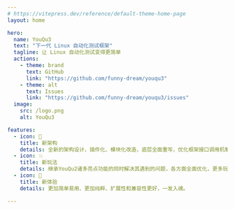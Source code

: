 ```yaml
---
# https://vitepress.dev/reference/default-theme-home-page
layout: home

hero:
  name: YouQu3
  text: "下一代 Linux 自动化测试框架"
  tagline: 让 Linux 自动化测试变得更简单
  actions:
    - theme: brand
      text: GitHub
      link: "https://github.com/funny-dream/youqu3"
    - theme: alt
      text: Issues
      link: "https://github.com/funny-dream/youqu3/issues"
  image:
    src: /logo.png
    alt: YouQu3

features:
  - icon: 💪
    title: 新架构
    details: 全新的架构设计，插件化、模块化改造，底层全面重写，优化框架接口调用机制。
  - icon: 💥
    title: 新玩法
    details: 继承YouQu2诸多亮点功能的同时解决其遇到的问题，各方面全面优化，更多玩法姿势等你来解锁。
  - icon: 🛀
    title: 新体验
    details: 更加简单易用、更加纯粹、扩展性和兼容性更好，一发入魂。

---
```


<script setup>
import {
  VPTeamPage,
  VPTeamPageTitle,
  VPTeamMembers
} from 'vitepress/theme'

const members = [
  {
    avatar: 'https://www.github.com/mikigo.png',
    name: 'mikigo',
    title: 'Creator',
    org: 'YouQu3',
    orgLink: 'https://github.com/funny-dream/youqu3',
    links: [
      { icon: 'github', link: 'https://github.com/mikigo' },
      { icon: 'x', link: 'https://twitter.com/mikigo_' },
    ]
  },
  // {
  //   avatar: 'https://www.github.com/DarkLii.png',
  //   name: 'DarkLii',
  //   title: 'Developer',
  //   links: [
  //     { icon: 'github', link: 'https://github.com/DarkLii' },
  //   ]
  // },
]

</script>


<VPTeamPage>
  <VPTeamPageTitle>
    <template #title>
      Contributors
    </template>
    <template #lead>
      感谢以下所有人的贡献与参与
    </template>
  </VPTeamPageTitle>
  <VPTeamMembers
    size="small"
    :members="members"
  />
</VPTeamPage>
